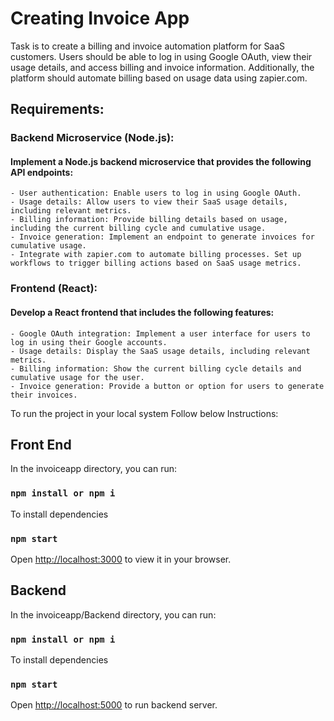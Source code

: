 # Creating Invoice App
Task is to create a billing and invoice automation platform for SaaS customers. Users should
be able to log in using Google OAuth, view their usage details, and access billing and invoice information.
Additionally, the platform should automate billing based on usage data using zapier.com.


## Requirements:
### Backend Microservice (Node.js):
   #### Implement a Node.js backend microservice that provides the following API endpoints:
    - User authentication: Enable users to log in using Google OAuth.
    - Usage details: Allow users to view their SaaS usage details, including relevant metrics.
    - Billing information: Provide billing details based on usage, including the current billing cycle and cumulative usage.
    - Invoice generation: Implement an endpoint to generate invoices for cumulative usage.
    - Integrate with zapier.com to automate billing processes. Set up workflows to trigger billing actions based on SaaS usage metrics.
### Frontend (React):
   #### Develop a React frontend that includes the following features:
    - Google OAuth integration: Implement a user interface for users to log in using their Google accounts. 
    - Usage details: Display the SaaS usage details, including relevant metrics.
    - Billing information: Show the current billing cycle details and cumulative usage for the user.
    - Invoice generation: Provide a button or option for users to generate their invoices.

To run the project in your local system Follow below Instructions:

## Front End

In the invoiceapp directory, you can run:

### `npm install or npm i`
To install dependencies 

### `npm start`

Open [http://localhost:3000](http://localhost:3000) to view it in your browser.

## Backend

In the invoiceapp/Backend directory, you can run:

### `npm install or npm i`
To install dependencies 

### `npm start`

Open [http://localhost:5000](http://localhost:5000) to run backend server.





